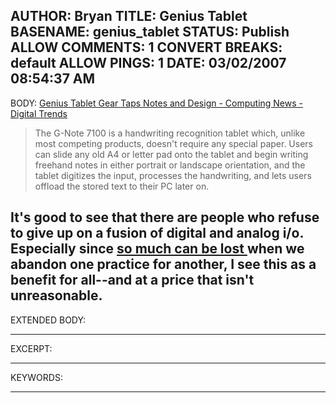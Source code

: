 AUTHOR: Bryan
TITLE: Genius Tablet
BASENAME: genius_tablet
STATUS: Publish
ALLOW COMMENTS: 1
CONVERT BREAKS: __default__
ALLOW PINGS: 1
DATE: 03/02/2007 08:54:37 AM
-----
BODY:
<a title="Genius Tablet Gear Taps Notes and Design - Computing News - Digital Trends" href="http://news.digitaltrends.com/article12251.html">Genius Tablet Gear Taps Notes and Design - Computing News - Digital Trends</a>

<blockquote>The G-Note 7100 is a handwriting recognition tablet which, unlike most competing products, doesn't require any special paper. Users can slide any old A4 or letter pad onto the tablet and begin writing freehand notes in either portrait or landscape orientation, and the tablet digitizes the input, processes the handwriting, and lets users offload the stored text to their PC later on. </blockquote>

It's good to see that there are people who refuse to give up on a fusion of digital and analog i/o. Especially since <a href="http://www.leftsider.com/leftsider/2006/10/handwriting_the_lost_art.htm">so much can be lost </a>when we abandon one practice for another, I see this as a benefit for all--and at a price that isn't unreasonable.
-----
EXTENDED BODY:

-----
EXCERPT:

-----
KEYWORDS:

-----


